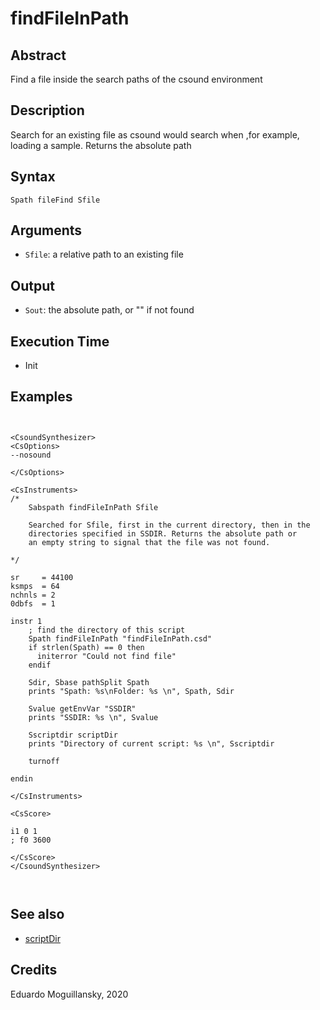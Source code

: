 # findFileInPath

## Abstract

Find a file inside the search paths of the csound environment


## Description

Search for an existing file as csound would search when ,for example,
loading a sample. Returns the absolute path

## Syntax

    Spath fileFind Sfile 
        
## Arguments

* `Sfile`: a relative path to an existing file

## Output

* `Sout`: the absolute path, or "" if not found

## Execution Time

* Init 

## Examples

```csound


<CsoundSynthesizer>
<CsOptions>
--nosound

</CsOptions>

<CsInstruments>
/*
    Sabspath findFileInPath Sfile

    Searched for Sfile, first in the current directory, then in the
    directories specified in SSDIR. Returns the absolute path or 
    an empty string to signal that the file was not found.

*/

sr     = 44100
ksmps  = 64
nchnls = 2
0dbfs  = 1

instr 1
    ; find the directory of this script
    Spath findFileInPath "findFileInPath.csd"
    if strlen(Spath) == 0 then
      initerror "Could not find file"
    endif
    
    Sdir, Sbase pathSplit Spath
    prints "Spath: %s\nFolder: %s \n", Spath, Sdir

    Svalue getEnvVar "SSDIR"
    prints "SSDIR: %s \n", Svalue
 
    Sscriptdir scriptDir
    prints "Directory of current script: %s \n", Sscriptdir

    turnoff

endin

</CsInstruments>

<CsScore>

i1 0 1
; f0 3600

</CsScore>
</CsoundSynthesizer>



```

## See also

* [scriptDir](scriptDir.md)

## Credits

Eduardo Moguillansky, 2020
